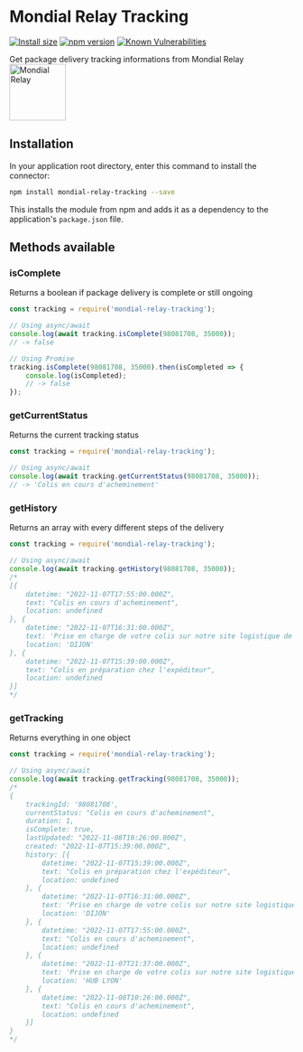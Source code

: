 # Mondial Relay Tracking

<a href="https://packagephobia.now.sh/result?p=mondial-relay-tracking"><img src="https://badgen.net/packagephobia/install/mondial-relay-tracking" alt="Install size"></a>
<a href="https://www.npmjs.com/package/mondial-relay-tracking"><img src="https://img.shields.io/npm/v/mondial-relay-tracking" alt="npm version"></a>
<a href="https://security.snyk.io/package/npm/mondial-relay-tracking"><img src="https://snyk.io/test/npm/mondial-relay-tracking/badge.svg" alt="Known Vulnerabilities"></a>

Get package delivery tracking informations from Mondial Relay<br/>
<a href="https://www.mondialrelay.fr"><img src="https://www.mondialrelay.fr/media/123438/logomondial-relay.svg" alt="Mondial Relay" width="100"></a>

## Installation

In your application root directory, enter this command to install the connector:
```bash
npm install mondial-relay-tracking --save
```

This installs the module from npm and adds it as a dependency to the application's `package.json` file.

## Methods available

### isComplete
Returns a boolean if package delivery is complete or still ongoing
```js
const tracking = require('mondial-relay-tracking');

// Using async/await
console.log(await tracking.isComplete(98081708, 35000));
// -> false

// Using Promise
tracking.isComplete(98081708, 35000).then(isCompleted => {
    console.log(isCompleted);
    // -> false
});
```

### getCurrentStatus
Returns the current tracking status
```js
const tracking = require('mondial-relay-tracking');

// Using async/await
console.log(await tracking.getCurrentStatus(98081708, 35000));
// -> 'Colis en cours d'acheminement'
```

### getHistory
Returns an array with every different steps of the delivery
```js
const tracking = require('mondial-relay-tracking');

// Using async/await
console.log(await tracking.getHistory(98081708, 35000));
/*
[{
    datetime: "2022-11-07T17:55:00.000Z",
    text: "Colis en cours d'acheminement",
    location: undefined
}, {
    datetime: "2022-11-07T16:31:00.000Z",
    text: 'Prise en charge de votre colis sur notre site logistique de DIJON.',
    location: 'DIJON'
}, {
    datetime: "2022-11-07T15:39:00.000Z",
    text: "Colis en préparation chez l'expéditeur",
    location: undefined
}]
*/
```

### getTracking
Returns everything in one object
```js
const tracking = require('mondial-relay-tracking');

// Using async/await
console.log(await tracking.getTracking(98081708, 35000));
/*
{
    trackingId: '98081708',
    currentStatus: "Colis en cours d'acheminement",
    duration: 1,
    isComplete: true,
    lastUpdated: "2022-11-08T10:26:00.000Z",
    created: "2022-11-07T15:39:00.000Z",
    history: [{
        datetime: "2022-11-07T15:39:00.000Z",
        text: "Colis en préparation chez l'expéditeur",
        location: undefined
    }, {
        datetime: "2022-11-07T16:31:00.000Z",
        text: 'Prise en charge de votre colis sur notre site logistique de DIJON.',
        location: 'DIJON'
    }, {
        datetime: "2022-11-07T17:55:00.000Z",
        text: "Colis en cours d'acheminement",
        location: undefined
    }, {
        datetime: "2022-11-07T21:37:00.000Z",
        text: 'Prise en charge de votre colis sur notre site logistique de HUB LYON.',
        location: 'HUB LYON'
    }, {
        datetime: "2022-11-08T10:26:00.000Z",
        text: "Colis en cours d'acheminement",
        location: undefined
    }]
}
*/
```
